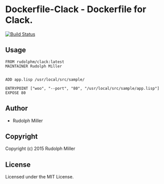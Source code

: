 # Dockerfile-Clack - Dockerfile for Clack.
[![Build Status](https://circleci.com/gh/Rudolph-Miller/dockerfile-clack.svg?style=shield)](https://circleci.com/gh/Rudolph-Miller/dockerfile-clack)

## Usage

```
FROM rudolphm/clack:latest
MAINTAINER Rudolph Miller


ADD app.lisp /usr/local/src/sample/

ENTRYPOINT ["woo", "--port", "80", "/usr/local/src/sample/app.lisp"]
EXPOSE 80
```

## Author

* Rudolph Miller

## Copyright

Copyright (c) 2015 Rudolph Miller

## License

Licensed under the MIT License.
